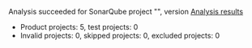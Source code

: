 Analysis succeeded for SonarQube project "", version  [Analysis results](https://sonarcloud.io/dashboard/index/Swastika.Core)
- Product projects: 5, test projects: 0
- Invalid projects: 0, skipped projects: 0, excluded projects: 0
